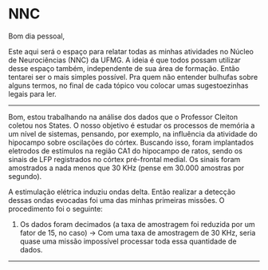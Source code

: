 
# NNC

Bom dia pessoal,

Este aqui será o espaço para relatar todas as minhas atividades no Núcleo de Neurociências (NNC) da UFMG. 
A ideia é que todos possam utilizar desse espaço também, independente de sua área de formação. Então tentarei ser o mais simples possível.
Pra quem não entender bulhufas sobre alguns termos, no final de cada tópico vou colocar umas sugestoezinhas legais para ler. 

****

Bom, estou trabalhando na análise dos dados que o Professor Cleiton coletou nos States. 
O nosso objetivo é estudar os processos de memória a um nível de sistemas, pensando, por exemplo, na influência da atividade do hipocampo sobre oscilações do córtex. Buscando isso, foram implantados eletrodos de estímulos na região CA1 do hipocampo de ratos, sendo os sinais de LFP registrados no córtex pré-frontal medial. Os sinais foram amostrados a nada menos que 30 KHz (pense em 30.000 amostras por segundo).

A estimulação elétrica induziu ondas delta. Então realizar a detecção dessas ondas evocadas foi uma das minhas primeiras missões. O procedimento foi o seguinte:

1) Os dados foram decimados (a taxa de amostragem foi reduzida por um fator de 15, no caso) -> Com uma taxa de amostragem de 30 KHz, seria quase uma missão impossível processar toda essa quantidade de dados.

****
